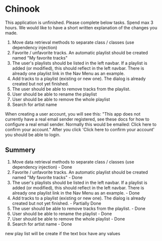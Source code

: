 # Chinook

This application is unfinished. Please complete below tasks. Spend max 3 hours. We would like to have a short written explanation of the changes you made.

1. Move data retrieval methods to separate class / classes (use dependency injection)
2. Favorite / unfavorite tracks. An automatic playlist should be created named "My favorite tracks"
4. The user's playlists should be listed in the left navbar. If a playlist is added (or modified), this should reflect in the left navbar. There is already one playlist link in the Nav Menu as an example.
3. Add tracks to a playlist (existing or new one). The dialog is already created but not yet finished.
5. The user should be able to remove tracks from the playlist.
6. User should be able to rename the playlist
6. User should be able to remove the whole playlist
7. Search for artist name

When creating a user account, you will see this:
"This app does not currently have a real email sender registered, see these docs for how to configure a real email sender. Normally this would be emailed: Click here to confirm your account."
After you click 'Click here to confirm your account' you should be able to login.


Summery 
-------------------------
1. Move data retrieval methods to separate class / classes (use dependency injection) - Done
2. Favorite / unfavorite tracks. An automatic playlist should be created named "My favorite tracks" - Done
4. The user's playlists should be listed in the left navbar. If a playlist is added (or modified), this should reflect in the left navbar. There is already one playlist link in the Nav Menu as an example. - Done
3. Add tracks to a playlist (existing or new one). The dialog is already created but not yet finished. - Partially Done
5. The user should be able to remove tracks from the playlist. - Done
6. User should be able to rename the playlist - Done
6. User should be able to remove the whole playlist - Done
7. Search for artist name - Done


new play list will be create if the text box have any values
